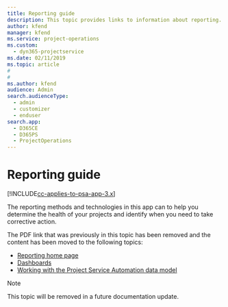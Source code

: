 ```yaml
---
title: Reporting guide
description: This topic provides links to information about reporting.
author: kfend
manager: kfend
ms.service: project-operations
ms.custom: 
  - dyn365-projectservice
ms.date: 02/11/2019
ms.topic: article
#
#
ms.author: kfend
audience: Admin
search.audienceType: 
  - admin
  - customizer
  - enduser
search.app: 
  - D365CE
  - D365PS
  - ProjectOperations
---
```

# Reporting guide

[!INCLUDE[cc-applies-to-psa-app-3.x](../../includes/cc-applies-to-psa-app-3x.md)]

The reporting methods and technologies in this app can to help you determine the health of your projects and identify when you need to take corrective action. 

The PDF link that was previously in this topic has been removed and the content has been moved to the following topics:

- [Reporting home page](../reports-reporting-dynamics-365-project-service.md)
- [Dashboards](../reports-dashboards.md)
- [Working with the Project Service Automation data model](../reports-working-project-service-data-model.md)

> [!NOTE]
> This topic will be removed in a future documentation update. 
